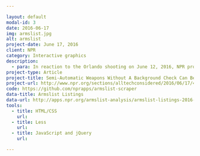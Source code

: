 ```yaml
---

layout: default
modal-id: 3
date: 2016-06-17
img: armslist.jpg
alt: armslist
project-date: June 17, 2016
client: NPR
category: Interactive graphics
description:
  - para: In reaction to the Orlando shooting on June 12, 2016, NPR produced exclusive online content about the availability of guns through third-party sites like <a href="armslist.com" target="_blank">Armslist.com</a>. For this piece, I co-wrote a python script to scrape the listings of the site back 90 days. We collected various information including location, price, and gun type. We then used it to make a data-driven piece and to create several data visualizations showing the hotspots in gun sales on the site and the number of guns sold per state.
project-type: Article
project-title: Semi-Automatic Weapons Without A Background Check Can Be Just A Click Away
project-url: http://www.npr.org/sections/alltechconsidered/2016/06/17/482483537/semi-automatic-weapons-without-a-background-check-can-be-just-a-click-away
code: https://github.com/nprapps/armslist-scraper
data-title: Armslist Listings
data-url: http://apps.npr.org/armslist-analysis/armslist-listings-2016-06-16.csv
tools:
  - title: HTML/CSS
    url:
  - title: Less
    url:
  - title: JavaScript and jQuery
    url:

---
```


